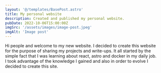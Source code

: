 ```yaml
---
layout: '@/templates/BasePost.astro'
title: My personal website
description: Created and published my personal website.
pubDate: 2022-10-06T15:00:00Z
imgSrc: '/assets/images/image-post.jpeg'
imgAlt: 'Image post'
---
```


Hi people and welcome to my new website.
I decided to create this website for the purpose of sharing my projects and write-ups. It all started by the simple fact that I was learning about react, astro and docker in my daily job. I took advantage of the knowledge I gained and also in order to evolve I decided to create this site.




